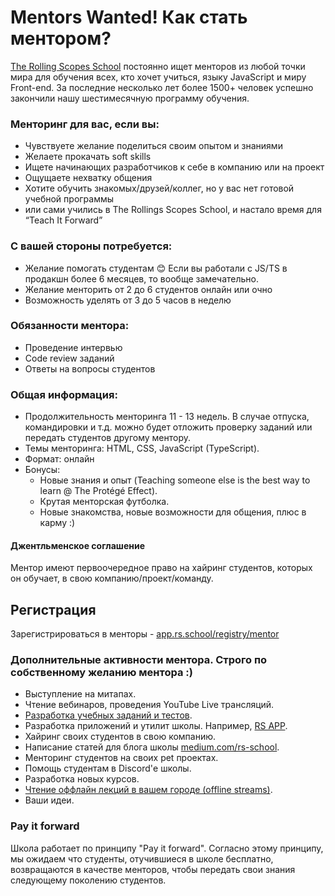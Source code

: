 # Mentors Wanted! Как стать ментором?
[The Rolling Scopes School](https://rs.school/) постоянно ищет менторов из любой точки мира для обучения всех, кто хочет учиться, языку JavaScript и миру Front-end. За последние несколько лет более 1500+ человек успешно закончили нашу шестимесячную программу обучения.

### Менторинг для вас, если вы:
- Чувствуете желание поделиться своим опытом и знаниями
- Желаете прокачать soft skills
- Ищете начинающих разработчиков к себе в компанию или на проект
- Ощущаете нехватку общения
- Хотите обучить знакомых/друзей/коллег, но у вас нет готовой учебной программы
- или сами учились в The Rollings Scopes School, и настало время для “Teach It Forward”

### С вашей стороны потребуется:
- Желание помогать студентам 😊 Если вы работали с JS/TS в продакшн более 6 месяцев, то вообще замечательно.
- Желание менторить от 2 до 6 студентов онлайн или очно 
- Возможность уделять от 3 до 5 часов в неделю 

### Обязанности ментора:
- Проведение интервью
- Code review заданий
- Ответы на вопросы студентов

### Общая информация:
- Продолжительность менторинга 11 - 13 недель. В случае отпуска, командировки и т.д. можно будет отложить проверку заданий или передать студентов другому ментору.
- Темы менторинга: HTML, CSS, JavaScript (TypeScript).
- Формат: онлайн
- Бонусы: 
  - Новые знания и опыт (Teaching someone else is the best way to learn @ The Protégé Effect).
  - Крутая менторская футболка. 
  - Новые знакомства, новые возможности для общения, плюс в карму :)

#### Джентльменское соглашение
Ментор имеют первоочередное право на хайринг студентов, которых он обучает, в свою компанию/проект/команду.
 
## Регистрация
Зарегистрироваться в менторы - [app.rs.school/registry/mentor](https://app.rs.school/registry/mentor)

### Дополнительные активности ментора. Строго по собственному желанию ментора :)
- Выступление на митапах.
- Чтение вебинаров, проведения YouTube Live трансляций.
- [Разработка учебных заданий и тестов](https://github.com/rolling-scopes-school/tasks).
- Разработка приложений и утилит школы. Например, [RS APP](https://github.com/rolling-scopes/rsschool-app).
- Хайринг своих студентов в свою компанию.
- Написание статей для блога школы [medium.com/rs-school](https://medium.com/rs-school/).
- Менторинг студентов на своих pet проектах.
- Помощь студентам в Discord'е школы.
- Разработка новых курсов.
- [Чтение оффлайн лекций в вашем городе (offline streams)](rs-school-trainer.md).
- Ваши идеи.

### Pay it forward
Школа работает по принципу "Pay it forward". Согласно этому принципу, мы ожидаем что студенты, отучившиеся в школе бесплатно, возвращаются в качестве менторов, чтобы передать свои знания следующему поколению студентов.
